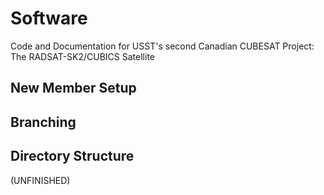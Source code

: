 # Software
Code and Documentation for USST's second Canadian CUBESAT Project: The RADSAT-SK2/CUBICS Satellite

## New Member Setup

## Branching

## Directory Structure

(UNFINISHED)
